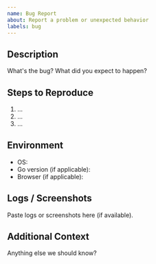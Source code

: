 ```yaml
---
name: Bug Report
about: Report a problem or unexpected behavior
labels: bug
---
```


## Description

What's the bug? What did you expect to happen?

## Steps to Reproduce

1. …
2. …
3. …

## Environment

- OS:
- Go version (if applicable):
- Browser (if applicable):

## Logs / Screenshots

Paste logs or screenshots here (if available).

## Additional Context

Anything else we should know?

